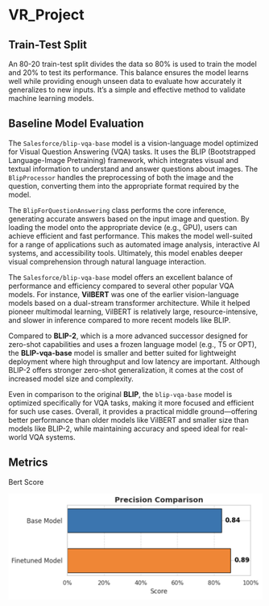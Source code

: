 # VR_Project

## Train-Test Split
An 80-20 train-test split divides the data so 80% is used to train the model and 20% to test its performance. This balance ensures the model learns well while providing enough unseen data to evaluate how accurately it generalizes to new inputs. It’s a simple and effective method to validate machine learning models.

## Baseline Model Evaluation

The `Salesforce/blip-vqa-base` model is a vision-language model optimized for Visual Question Answering (VQA) tasks. It uses the BLIP (Bootstrapped Language-Image Pretraining) framework, which integrates visual and textual information to understand and answer questions about images. The `BlipProcessor` handles the preprocessing of both the image and the question, converting them into the appropriate format required by the model.

The `BlipForQuestionAnswering` class performs the core inference, generating accurate answers based on the input image and question. By loading the model onto the appropriate device (e.g., GPU), users can achieve efficient and fast performance. This makes the model well-suited for a range of applications such as automated image analysis, interactive AI systems, and accessibility tools. Ultimately, this model enables deeper visual comprehension through natural language interaction.

The `Salesforce/blip-vqa-base` model offers an excellent balance of performance and efficiency compared to several other popular VQA models. For instance, **VilBERT** was one of the earlier vision-language models based on a dual-stream transformer architecture. While it helped pioneer multimodal learning, VilBERT is relatively large, resource-intensive, and slower in inference compared to more recent models like BLIP.

Compared to **BLIP-2**, which is a more advanced successor designed for zero-shot capabilities and uses a frozen language model (e.g., T5 or OPT), the **BLIP-vqa-base** model is smaller and better suited for lightweight deployment where high throughput and low latency are important. Although BLIP-2 offers stronger zero-shot generalization, it comes at the cost of increased model size and complexity.

Even in comparison to the original **BLIP**, the `blip-vqa-base` model is optimized specifically for VQA tasks, making it more focused and efficient for such use cases. Overall, it provides a practical middle ground—offering better performance than older models like VilBERT and smaller size than models like BLIP-2, while maintaining accuracy and speed ideal for real-world VQA systems.

## Metrics
Bert Score

![Description of the image](images/1.png)




